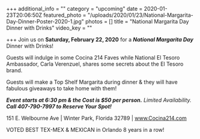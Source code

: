 +++
additional_info = ""
category = "upcoming"
date = 2020-01-23T20:06:50Z
featured_photo = "/uploads/2020/01/23/National-Margarita-Day-Dinner-Poster-2020-1.jpg"
photos = []
title = "National Margarita Day Dinner with Drinks"
video_key = ""

+++
Join us on **Saturday, February 22, 2020** for a **_National Margarita Day_** Dinner with Drinks!

Guests will indulge in some Cocina 214 Faves while National El Tesoro Ambassador, Carla Verenzuel, shares some secrets about the El Tesoro brand.

Guests will make a Top Shelf Margarita during dinner & they will have fabulous giveaways to take home with them!

**_Event starts at 6:30 pm & the Cost is $50 per person._** _Limited Availability._ **_Call 407-790-7997 to Reserve Your Spot!_**

151 E. Welbourne Ave | Winter Park, Florida 32789 | www.Cocina214.com

VOTED BEST TEX-MEX & MEXICAN in Orlando 8 years in a row!